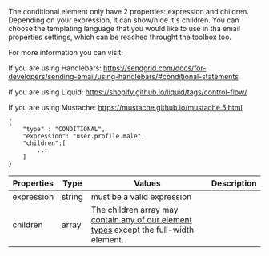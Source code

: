 The conditional element only have 2 properties: expression and children.
Depending on your expression, it can show/hide it's children.
You can choose the templating language that you would like to use in tha email properties settings, which can be reached throught the toolbox too.

For more information you can visit:

If you are using Handlebars: https://sendgrid.com/docs/for-developers/sending-email/using-handlebars/#conditional-statements

If you are using Liquid: https://shopify.github.io/liquid/tags/control-flow/

If you are using Mustache: https://mustache.github.io/mustache.5.html

```
{
	"type" : "CONDITIONAL",
	"expression": "user.profile.male",
    "children":[
        ...
    ]
}
```

Properties | Type | Values | Description
--- | --- | --- | ---
expression | string | must be a valid expression
children | array | The children array may [contain any of our element types](/elements) except the full-width element.

